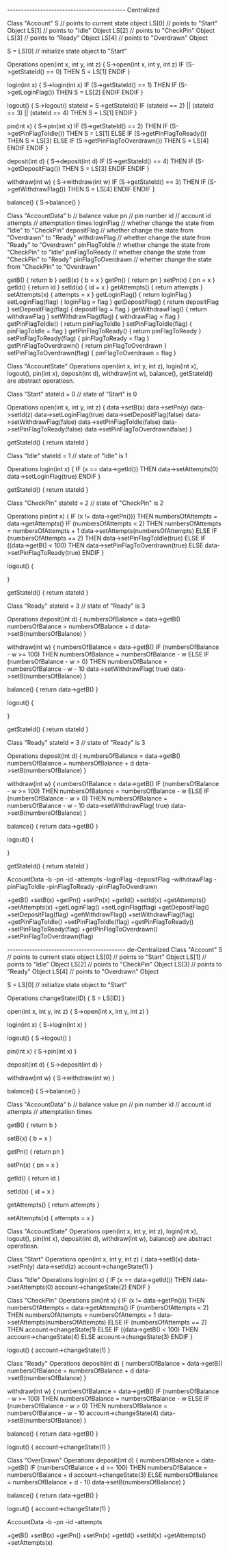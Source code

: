 ------------------------------------------- Centralized

Class "Account"
S  // points to current state object
LS[0]  // points to "Start" Object
LS[1]  // points to "Idle" Object
LS[2]  // points to "CheckPin" Object
LS[3]  // points to "Ready" Object
LS[4]  // points to "Overdrawn" Object

S = LS[0]  // initialize state object to "Start"

Operations
open(int x, int y, int z) {
  S->open(int x, int y, int z)
  IF (S->getStateId() == 0) THEN
    S = LS[1]
  ENDIF
}

login(int x) {
  S->login(int x)
  IF (S->getStateId() == 1) THEN
    IF (S->getLoginFlag()) THEN
      S = LS[2]
    ENDIF
  ENDIF
}

logout() {
  S->logout()
  stateId = S->getStateId()
  IF (stateId == 2) || (stateId == 3) || (stateId == 4) THEN
    S = LS[1]
  ENDIF
}

pin(int x) {
  S->pin(int x)
  IF (S->getStateId() == 2) THEN
    IF (S->getPinFlagToIdle()) THEN
      S = LS[1]
    ELSE IF (S->getPinFlagToReady()) THEN
      S = LS[3]
    ELSE IF (S->getPinFlagToOverdrawn()) THEN
      S = LS[4]
    ENDIF
  ENDIF
}

deposit(int d) {
  S->deposit(int d)
  IF (S->getStateId() == 4) THEN
    IF (S->getDepositFlag()) THEN
      S = LS[3]
    ENDIF
  ENDIF
}

withdraw(int w) {
  S->withdraw(int w)
  IF (S->getStateId() == 3) THEN
    IF (S->getWithdrawFlag()) THEN
      S = LS[4]
    ENDIF
  ENDIF
}

balance() {
  S->balance()
}





Class "AccountData"
b    // balance value
pn  // pin number
id   // account id
attempts // attemptation times
loginFlag  // whether change the state from "Idle" to "CheckPin"
depositFlag  // whether change the state from "Overdrawn" to "Ready"
withdrawFlag  // whether change the state from "Ready" to "Overdrawn"
pinFlagToIdle  // whether change the state from "CheckPin" to "Idle"
pinFlagToReady  // whether change the state from "CheckPin" to "Ready"
pinFlagToOverdrawn  // whether change the state from "CheckPin" to "Overdrawn"

getB() { return b }
setB(x) { b = x }
getPn() { return pn }
setPn(x) { pn = x }
getId() { return id }
setId(x) { id = x }
getAttempts() { return attempts }
setAttempts(x) { attempts = x }
getLoginFlag() { return loginFlag }
setLoginFlag(flag) { loginFlag = flag }
getDepositFlag() { return depositFlag }
setDepositFlag(flag) { depositFlag = flag }
getWithdrawFlag() { return withdrawFlag }
setWithdrawFlag(flag) { withdrawFlag = flag }
getPinFlagToIdle() { return pinFlagToIdle }
setPinFlagToIdle(flag) { pinFlagToIdle = flag }
getPinFlagToReady() { return pinFlagToReady }
setPinFlagToReady(flag) { pinFlagToReady = flag }
getPinFlagToOverdrawn() { return pinFlagToOverdrawn }
setPinFlagToOverdrawn(flag) { pinFlagToOverdrawn = flag }





Class "AccountState"
Operations
open(int x, int y, int z), login(int x), logout(), pin(int x), deposit(int d), withdraw(int w), balance(), getStateId() are abstract operatiosn.



Class "Start"
stateId = 0	// state of "Start" is 0

Operations
open(int x, int y, int z) {
  data->setB(x)
  data->setPn(y)
  data->setId(z)
  data->setLoginFlag(true)
  data->setDepositFlag(false)
  data->setWithdrawFlag(false)
  data->setPinFlagToIdle(false)
  data->setPinFlagToReady(false)
  data->setPinFlagToOverdrawn(false)
}

getStateId() {
  return stateId
}



Class "Idle"
stateId = 1	// state of "Idle" is 1

Operations
login(int x) {
  IF (x == data->getId()) THEN
    data->setAttempts(0)
    data->setLoginFlag(true)
  ENDIF
}

getStateId() {
  return stateId
}




Class "CheckPin"
stateId = 2	// state of "CheckPin" is 2

Operations
pin(int x) {
  IF (x != data->getPn())) THEN
    numbersOfAttempts = data->getAttempts()
    IF (numbersOfAttempts < 2) THEN
      numbersOfAttempts = numbersOfAttempts + 1
      data->setAttempts(numbersOfAttempts)
    ELSE IF (numbersOfAttempts == 2) THEN
      data->setPinFlagToIdle(true)
  ELSE
    IF ((data->getB() < 100) THEN
      data->setPinFlagToOverdrawn(true)
    ELSE
      data->setPinFlagToReady(true)
  ENDIF
}

logout() {
  
}

getStateId() {
  return stateId
}




Class "Ready"
stateId = 3	// state of "Ready" is 3

Operations
deposit(int d) {
  numbersOfBalance = data->getB()
  numbersOfBalance = numbersOfBalance + d
  data->setB(numbersOfBalance)
}

withdraw(int w) {
  numbersOfBalance = data->getB()
  IF (numbersOfBalance - w >= 100) THEN
    numbersOfBalance = numbersOfBalance - w
  ELSE
    IF (numbersOfBalance - w > 0) THEN
      numbersOfBalance = numbersOfBalance - w - 10
      data->setWithdrawFlag( true)
  data->setB(numbersOfBalance)
}

balance() {
  return data->getB()
}

logout() {
  
}

getStateId() {
  return stateId
}


Class "Ready"
stateId = 3	// state of "Ready" is 3

Operations
deposit(int d) {
  numbersOfBalance = data->getB()
  numbersOfBalance = numbersOfBalance + d
  data->setB(numbersOfBalance)
}

withdraw(int w) {
  numbersOfBalance = data->getB()
  IF (numbersOfBalance - w >= 100) THEN
    numbersOfBalance = numbersOfBalance - w
  ELSE
    IF (numbersOfBalance - w > 0) THEN
      numbersOfBalance = numbersOfBalance - w - 10
      data->setWithdrawFlag( true)
  data->setB(numbersOfBalance)
}

balance() {
  return data->getB()
}

logout() {
  
}

getStateId() {
  return stateId
}




AccountData
-b
-pn
-id
-attempts
-loginFlag
-depositFlag
-withdrawFlag
-pinFlagToIdle
-pinFlagToReady
-pinFlagToOverdrawn

+getB()
+setB(x)
+getPn()
+setPn(x)
+getId()
+setId(x)
+getAttempts()
+setAttempts(x)
+getLoginFlag()
+setLoginFlag(flag)
+getDepositFlag()
+setDepositFlag(flag)
+getWithdrawFlag()
+setWithdrawFlag(flag)
+getPinFlagToIdle()
+setPinFlagToIdle(flag)
+getPinFlagToReady()
+setPinFlagToReady(flag)
+getPinFlagToOverdrawn()
+setPinFlagToOverdrawn(flag)












------------------------------------------- de-Centralized
Class "Account"
S  // points to current state object
LS[0]  // points to "Start" Object
LS[1]  // points to "Idle" Object
LS[2]  // points to "CheckPin" Object
LS[3]  // points to "Ready" Object
LS[4]  // points to "Overdrawn" Object

S = LS[0]  // initialize state object to "Start"

Operations
changeState(ID) {
  S = LS[ID]
}

open(int x, int y, int z) {
  S->open(int x, int y, int z)
}

login(int x) {
  S->login(int x)
}

logout() {
  S->logout()
}

pin(int x) {
  S->pin(int x)
}

deposit(int d) {
  S->deposit(int d)
}

withdraw(int w) {
  S->withdraw(int w)
}

balance() {
  S->balance()
}




Class "AccountData"
b    // balance value
pn  // pin number
id   // account id
attempts // attemptation times

getB() {
  return b
}

setB(x) {
  b = x
}

getPn() {
  return pn
}

setPn(x) {
  pn = x
}

getId() {
  return id
}

setId(x) {
  id = x
}

getAttempts() {
  return attempts
}

setAttempts(x) {
  attempts = x
}




Class "AccountState"
Operations
open(int x, int y, int z), login(int x), logout(), pin(int x), deposit(int d), withdraw(int w), balance() are abstract operatiosn.




Class "Start"
Operations
open(int x, int y, int z) {
  data->setB(x)
  data->setPn(y)
  data->setId(z)
  account->changeState(1)
}



Class "Idle"
Operations
login(int x) {
  IF (x == data->getId()) THEN
    data->setAttempts(0)
    account->changeState(2)
  ENDIF
}




Class "CheckPin"
Operations
pin(int x) {
  IF (x != data->getPn())) THEN
    numbersOfAttempts = data->getAttempts()
    IF (numbersOfAttempts < 2) THEN
      numbersOfAttempts = numbersOfAttempts + 1
      data->setAttempts(numbersOfAttempts)
    ELSE IF (numbersOfAttempts == 2) THEN
      account->changeState(1)
  ELSE
    IF ((data->getB() < 100) THEN
      account->changeState(4)
    ELSE
      account->changeState(3)
  ENDIF
}

logout() {
  account->changeState(1)
}




Class "Ready"
Operations
deposit(int d) {
  numbersOfBalance = data->getB()
  numbersOfBalance = numbersOfBalance + d
  data->setB(numbersOfBalance)
}

withdraw(int w) {
  numbersOfBalance = data->getB()
  IF (numbersOfBalance - w >= 100) THEN
    numbersOfBalance = numbersOfBalance - w
  ELSE
    IF (numbersOfBalance - w > 0) THEN
      numbersOfBalance = numbersOfBalance - w - 10
      account->changeState(4)
  data->setB(numbersOfBalance)
}

balance() {
  return data->getB()
}

logout() {
  account->changeState(1)
}



Class "OverDrawn"
Operations
deposit(int d) {
  numbersOfBalance = data->getB()
  IF (numbersOfBalance + d >= 100) THEN
    numbersOfBalance = numbersOfBalance + d
    account->changeState(3)
  ELSE
    numbersOfBalance = numbersOfBalance + d - 10
  data->setB(numbersOfBalance)
}

balance() {
  return data->getB()
}

logout() {
  account->changeState(1)
}



AccountData
-b
-pn
-id
-attempts

+getB()
+setB(x)
+getPn()
+setPn(x)
+getId()
+setId(x)
+getAttempts()
+setAttempts(x)
